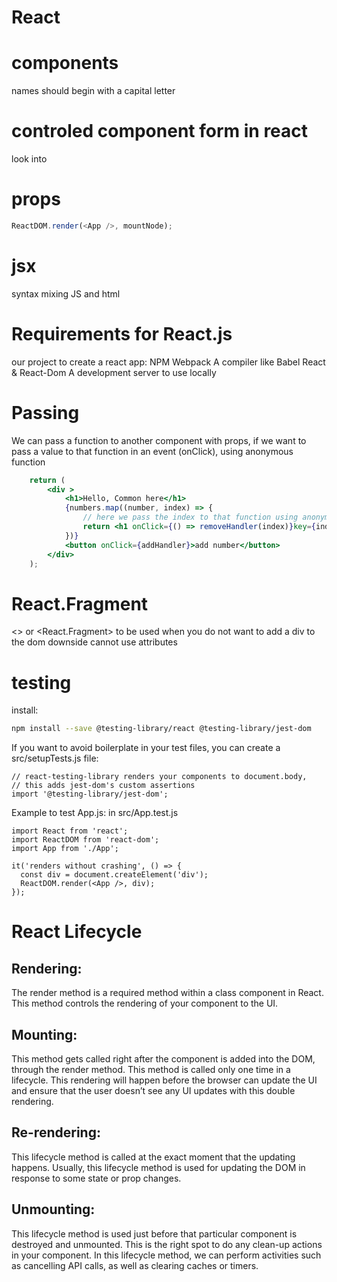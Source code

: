 # React

# components
names should begin with a capital letter

# controled component form in react
look into

# props

```js
ReactDOM.render(<App />, mountNode);
```


# jsx
syntax mixing JS and html

# Requirements for React.js
 our project to create a react
app:
NPM
Webpack
A compiler like Babel
React & React-Dom
A development server to use locally

# Passing 
We can pass a function to another component with props, if we want to pass a value to that function in an event (onClick), using anonymous function
``` jsx
    return (
        <div >
            <h1>Hello, Common here</h1>
            {numbers.map((number, index) => {
                // here we pass the index to that function using anonymous function
                return <h1 onClick={() => removeHandler(index)}key={index}>{number}</h1>
            })}
            <button onClick={addHandler}>add number</button>
        </div>
    );
```

# React.Fragment
<> or <React.Fragment>
to be used when you do not want to add a div to the dom
downside cannot use attributes

# testing

install:
``` bash
npm install --save @testing-library/react @testing-library/jest-dom
```

If you want to avoid boilerplate in your test files, you can create a src/setupTests.js file:
``` JS
// react-testing-library renders your components to document.body,
// this adds jest-dom's custom assertions
import '@testing-library/jest-dom';
```

Example to test App.js:
in src/App.test.js
``` JS
import React from 'react';
import ReactDOM from 'react-dom';
import App from './App';

it('renders without crashing', () => {
  const div = document.createElement('div');
  ReactDOM.render(<App />, div);
});
```

# React Lifecycle

## Rendering: 
The render method is a required method within a class component in React. This method controls the rendering of your component to the UI.
## Mounting: 
This method gets called right after the component is added into the DOM, through the render method. This method is called only one time in a lifecycle. This rendering will happen before the browser can update the UI and ensure that the user doesn’t see any UI updates with this double rendering.
## Re-rendering: 
This lifecycle method is called at the exact moment that the updating happens. Usually, this lifecycle method is used for updating the DOM in response to some state or prop changes.
## Unmounting: 
This lifecycle method is used just before that particular component is destroyed and unmounted. This is the right spot to do any clean-up actions in your component. In this lifecycle method, we can perform activities such as cancelling API calls, as well as clearing caches or timers.
